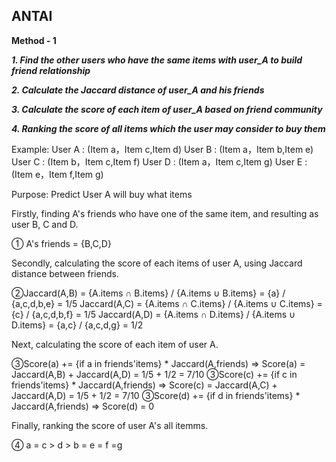 ## ANTAI

**Method - 1**

***1. Find the other users who have the same items with user_A to build friend relationship***

***2. Calculate the Jaccard distance of user_A and his friends***

***3. Calculate the score of each item of user_A based on friend community***

***4. Ranking the score of all items which the user may consider to buy them***

Example: 
User A : (Item a，Item c,Item d)
User B : (Item a，Item b,Item e)
User C : (Item b，Item c,Item f)
User D : (Item a，Item c,Item g)
User E : (Item e，Item f,Item g)

Purpose: Predict User A will buy what items

Firstly, finding A's friends who have one of the same item,  and resulting as user B, C and D.

① A's friends = {B,C,D}

Secondly, calculating the score of each items of user A, using Jaccard distance between friends.

②Jaccard(A,B) = {A.items ∩ B.items} / {A.items ∪ B.items} = {a} / {a,c,d,b,e} = 1/5
 Jaccard(A,C) = {A.items ∩ C.items} / {A.items ∪ C.items} = {c} / {a,c,d,b,f} = 1/5
 Jaccard(A,D) = {A.items ∩ D.items} / {A.items ∪ D.items} = {a,c} / {a,c,d,g} = 1/2
 
Next, calculating the score of each item of user A.

③Score(a) += {if a in friends'items} * Jaccard(A,friends) => Score(a) = Jaccard(A,B) + Jaccard(A,D) = 1/5 + 1/2 = 7/10
③Score(c) += {if c in friends'items} * Jaccard(A,friends) => Score(c) = Jaccard(A,C) + Jaccard(A,D) = 1/5 + 1/2 = 7/10
③Score(d) += {if d in friends'items} * Jaccard(A,friends) => Score(d) = 0

Finally, ranking the score of user A's all itemms.

④ a = c > d > b = e = f =g
